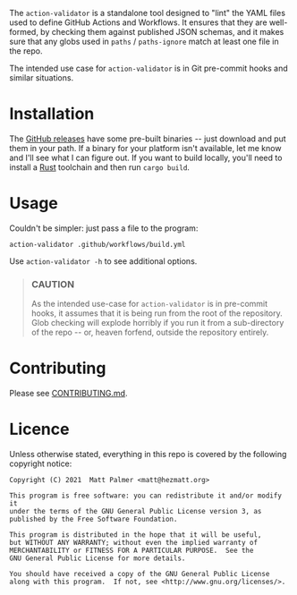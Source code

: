 The `action-validator` is a standalone tool designed to "lint" the YAML files
used to define GitHub Actions and Workflows.  It ensures that they are well-formed,
by checking them against published JSON schemas, and it makes sure that any
globs used in `paths` / `paths-ignore` match at least one file in the repo.

The intended use case for `action-validator` is in Git pre-commit hooks and
similar situations.


# Installation

The [GitHub releases]() have some pre-built binaries -- just download and
put them in your path.  If a binary for your platform isn't available, let me
know and I'll see what I can figure out.  If you want to build locally, you'll
need to install a [Rust](https://rust-lang.org) toolchain and then run `cargo build`.


# Usage

Couldn't be simpler: just pass a file to the program:

```
action-validator .github/workflows/build.yml
```

Use `action-validator -h` to see additional options.

> ### CAUTION
>
> As the intended use-case for `action-validator` is in pre-commit hooks,
> it assumes that it is being run from the root of the repository.  Glob
> checking will explode horribly if you run it from a sub-directory of the
> repo -- or, heaven forfend, outside the repository entirely.


# Contributing

Please see [CONTRIBUTING.md](CONTRIBUTING.md).


# Licence

Unless otherwise stated, everything in this repo is covered by the following
copyright notice:

    Copyright (C) 2021  Matt Palmer <matt@hezmatt.org>

    This program is free software: you can redistribute it and/or modify it
    under the terms of the GNU General Public License version 3, as
    published by the Free Software Foundation.

    This program is distributed in the hope that it will be useful,
    but WITHOUT ANY WARRANTY; without even the implied warranty of
    MERCHANTABILITY or FITNESS FOR A PARTICULAR PURPOSE.  See the
    GNU General Public License for more details.

    You should have received a copy of the GNU General Public License
    along with this program.  If not, see <http://www.gnu.org/licenses/>.
